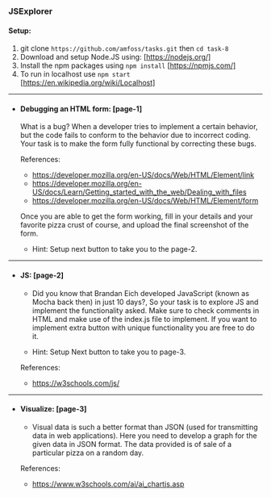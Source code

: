 ### JSExplorer

#### Setup:

1.  git clone `https://github.com/amfoss/tasks.git` then `cd task-8`
2.  Download and setup Node.JS using: [https://nodejs.org/]
3.  Install the npm packages using `npm install` [https://npmjs.com/]
4.  To run in localhost use `npm start` [https://en.wikipedia.org/wiki/Localhost]

---

- #### Debugging an HTML form: [page-1]

  What is a bug? When a developer tries to implement a certain behavior, but the code fails to conform to the behavior due to incorrect coding. Your task is to make the form fully functional by correcting these bugs.

  References:

  - https://developer.mozilla.org/en-US/docs/Web/HTML/Element/link
  - https://developer.mozilla.org/en-US/docs/Learn/Getting_started_with_the_web/Dealing_with_files
  - https://developer.mozilla.org/en-US/docs/Web/HTML/Element/form

  Once you are able to get the form working, fill in your details and your favorite pizza crust of course, and upload the final screenshot of the form.
  - Hint: Setup next button to take you to the page-2.

---

- #### JS: [page-2]

  - Did you know that Brandan Eich developed JavaScript (known as Mocha back then) in just 10 days?, So your task is to explore JS and implement the functionality asked. Make sure to check comments in HTML and make use of the index.js file to implement. If you want to implement extra button with unique functionality you are free to do it.

  - Hint: Setup Next button to take you to page-3.

  References:

  - https://w3schools.com/js/

---

- #### Visualize: [page-3]

  - Visual data is such a better format than JSON (used for transmitting data in web applications). Here you need to develop a graph for the given data in JSON format. The data provided is of sale of a particular pizza on a random day.

  References:

  - https://www.w3schools.com/ai/ai_chartjs.asp

